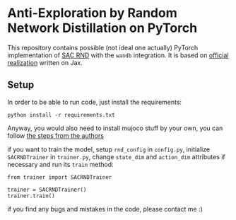 <!-- https://wandb.ai/zzmtsvv/sac_rnd/runs/d03hrwpr?workspace=user-zzmtsvv -->

# Anti-Exploration by Random Network Distillation on PyTorch

This repository contains possible (not ideal one actually) PyTorch implementation of [SAC RND](https://arxiv.org/abs/2301.13616) with the `wandb` integration. It is based on [official realization](https://github.com/tinkoff-ai/CORL/blob/howuhh/sac-rnd/algorithms/sac_rnd_jax.py) written on Jax.

## Setup
In order to be able to run code, just install the requirements:
```
python install -r requirements.txt
```
Anyway, you would also need to install mujoco stuff by your own, you can follow [the steps from the authors](https://github.com/tinkoff-ai/sac-rnd)

if you want to train the model, setup `rnd_config` in `config.py`, initialize `SACRNDTrainer` in `trainer.py`, change `state_dim` and `action_dim` attributes if necessary and run its `train` method:
```python3
from trainer import SACRNDTrainer

trainer = SACRNDTrainer()
trainer.train()
```
if you find any bugs and mistakes in the code, please contact me :)

